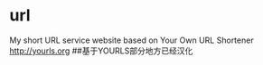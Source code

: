 # url
My short URL service website based on Your Own URL Shortener http://yourls.org
##基于YOURLS部分地方已经汉化